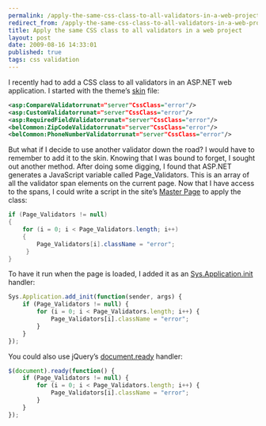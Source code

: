 ```yaml
---
permalink: /apply-the-same-css-class-to-all-validators-in-a-web-project
redirect_from: /apply-the-same-css-class-to-all-validators-in-a-web-project/
title: Apply the same CSS class to all validators in a web project 
layout: post
date: 2009-08-16 14:33:01
published: true
tags: css validation
---
```



I recently had to add a CSS class to all validators in an ASP.NET web application. I started with the theme’s [skin](http://msdn.microsoft.com/en-us/library/ykzx33wh.aspx) file:

``` xml
<asp:CompareValidatorrunat="server"CssClass="error"/>
<asp:CustomValidatorrunat="server"CssClass="error"/>
<asp:RequiredFieldValidatorrunat="server"CssClass="error"/>
<belCommon:ZipCodeValidatorrunat="server"CssClass="error"/>
<belCommon:PhoneNumberValidatorrunat="server"CssClass="error"/>
```

But what if I decide to use another validator down the road? I would have to remember to add it to the skin. Knowing that I was bound to forget, I sought out another method. After doing some digging, I found that ASP.NET generates a JavaScript variable called Page_Validators. This is an array of all the validator span elements on the current page. Now that I have access to the spans, I could write a script in the site’s [Master Page](http://msdn.microsoft.com/en-us/library/wtxbf3hh.aspx) to apply the class:

``` csharp
if (Page_Validators != null) 
{ 
    for (i = 0; i < Page_Validators.length; i++) 
    { 
        Page_Validators[i].className = "error"; 
     }
}
```

To have it run when the page is loaded, I added it as an [Sys.Application.init](http://msdn.microsoft.com/en-us/library/bb397532.aspx) handler:

``` js
Sys.Application.add_init(function(sender, args) { 
    if (Page_Validators != null) { 
        for (i = 0; i < Page_Validators.length; i++) { 
            Page_Validators[i].className = "error"; 
        } 
    } 
});
```

You could also use jQuery’s [document.ready](http://docs.jquery.com/Events/ready#fn) handler:

``` js
$(document).ready(function() { 
    if (Page_Validators != null) { 
        for (i = 0; i < Page_Validators.length; i++) { 
            Page_Validators[i].className = "error"; 
        } 
    } 
});
```

